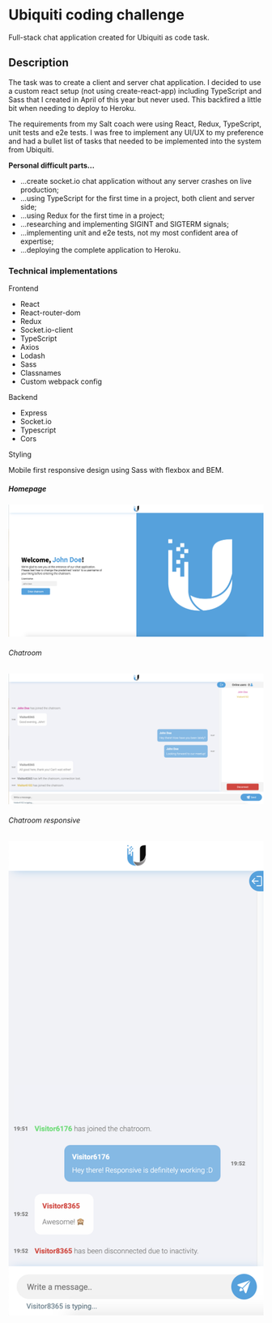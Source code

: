 # Ubiquiti coding challenge

Full-stack chat application created for Ubiquiti as code task.

## Description

The task was to create a client and server chat application. I decided to use a custom react setup (not using create-react-app) including TypeScript and Sass that I created in April of this year but never used. This backfired a little bit when needing to deploy to Heroku.

The requirements from my Salt coach were using React, Redux, TypeScript, unit tests and e2e tests. I was free to implement any UI/UX to my preference and had a bullet list of tasks that needed to be implemented into the system from Ubiquiti.

**Personal difficult parts...**

- ...create socket.io chat application without any server crashes on live production;
- ...using TypeScript for the first time in a project, both client and server side;
- ...using Redux for the first time in a project;
- ...researching and implementing SIGINT and SIGTERM signals;
- ...implementing unit and e2e tests, not my most confident area of expertise;
- ...deploying the complete application to Heroku.

### Technical implementations

Frontend

- React
- React-router-dom
- Redux
- Socket.io-client
- TypeScript
- Axios
- Lodash
- Sass
- Classnames
- Custom webpack config

Backend

- Express
- Socket.io
- Typescript
- Cors

Styling

Mobile first responsive design using Sass with flexbox and BEM.

##### Homepage

![Homepage](/readme_screenshots/homepage.png)

###### Chatroom

![Menuroom](/readme_screenshots/chatroom.png)

###### Chatroom responsive

![Chatroom](/readme_screenshots/chatroom-responsive.png)
